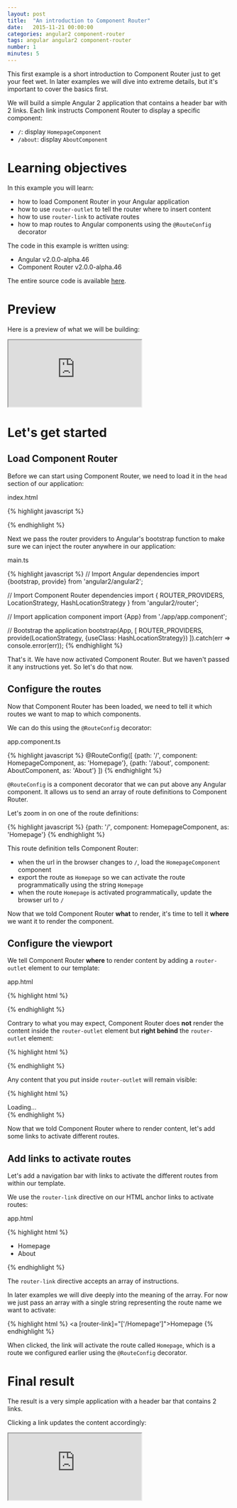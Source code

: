 ```yaml
---
layout: post
title:  "An introduction to Component Router"
date:   2015-11-21 00:00:00
categories: angular2 component-router
tags: angular angular2 component-router
number: 1
minutes: 5
---
```


This first example is a short introduction to Component Router just to get your feet wet. In later examples we will dive into extreme details, but it's important to cover the basics first.

We will build a simple Angular 2 application that contains a header bar with 2 links. Each link instructs Component Router to display a specific component:

- `/`: display `HomepageComponent`
- `/about`: display `AboutComponent`

# Learning objectives

In this example you will learn:

- how to load Component Router in your Angular application
- how to use `router-outlet` to tell the router where to insert content
- how to use `router-link` to activate routes
- how to map routes to Angular components using the `@RouteConfig` decorator

The code in this example is written using:

- Angular v2.0.0-alpha.46
- Component Router v2.0.0-alpha.46

The entire source code is available [here](http://plnkr.co/edit/f2SM6AVJTBjL77j81jEA?p=preview).

# Preview

Here is a preview of what we will be building:

<iframe class="rbe-iframe--plunk" src="http://embed.plnkr.co/f2SM6AVJTBjL77j81jEA/preview"></iframe>

# Let's get started

## Load Component Router

Before we can start using Component Router, we need to load it in the `head` section of our application:

<aside class="rbe-aside-filename">index.html</aside>

{% highlight javascript %}
<script src="https://code.angularjs.org/2.0.0-alpha.46/router.dev.js"></script>
{% endhighlight %}

Next we pass the router providers to Angular's bootstrap function to make sure we can inject the router anywhere in our application:

<aside class="rbe-aside-filename">main.ts</aside>

{% highlight javascript %}
// Import Angular dependencies
import {bootstrap, provide} from 'angular2/angular2';

// Import Component Router dependencies
import {
  ROUTER_PROVIDERS,
  LocationStrategy,
  HashLocationStrategy
} from 'angular2/router';

// Import application component
import {App} from './app/app.component';

// Bootstrap the application
bootstrap(App, [
  ROUTER_PROVIDERS,
  provide(LocationStrategy, {useClass: HashLocationStrategy})
]).catch(err => console.error(err));
{% endhighlight %}

That's it. We have now activated Component Router. But we haven't passed it any instructions yet. So let's do that now.

## Configure the routes

Now that Component Router has been loaded, we need to tell it which routes we want to map to which components.

We can do this using the `@RouteConfig` decorator:

<aside class="rbe-aside-filename">app.component.ts</aside>

{% highlight javascript %}
@RouteConfig([
  {path: '/', component: HomepageComponent, as: 'Homepage'},
  {path: '/about', component: AboutComponent, as: 'About'}
])
{% endhighlight %}

`@RouteConfig` is a component decorator that we can put above any Angular component. It allows us to send an array of route definitions to Component Router.

Let's zoom in on one of the route definitions:

{% highlight javascript %}
{path: '/', component: HomepageComponent, as: 'Homepage'}
{% endhighlight %}

This route definition tells Component Router:

- when the url in the browser changes to `/`, load the `HomepageComponent` component
- export the route as `Homepage` so we can activate the route programmatically using the string `Homepage`
- when the route `Homepage` is activated programmatically, update the browser url to `/`

Now that we told Component Router **what** to render, it's time to tell it **where** we want it to render the component.

## Configure the viewport

We tell Component Router **where** to render content by adding a `router-outlet` element to our template:

<aside class="rbe-aside-filename">app.html</aside>

{% highlight html %}
<main>
  <router-outlet></router-outlet>
</main>
{% endhighlight %}

Contrary to what you may expect, Component Router does **not** render the content inside the `router-outlet` element but **right behind** the `router-outlet` element:

{% highlight html %}
<main>
  <router-outlet>
    <!-- the content will NOT be rendered here -->
  </router-outlet>
  <!-- the content will be rendered here -->
</main>
{% endhighlight %}

Any content that you put inside `router-outlet` will remain visible:

{% highlight html %}
<main>
  <router-outlet>
    <!-- this will remain visible and will not disappear -->
    Loading...
  </router-outlet>
</main>
{% endhighlight %}

Now that we told Component Router where to render content, let's add some links to activate different routes.

## Add links to activate routes

Let's add a navigation bar with links to activate the different routes from within our template.

We use the `router-link` directive on our HTML anchor links to activate routes:

<aside class="rbe-aside-filename">app.html</aside>

{% highlight html %}
<ul>
  <li>
    <a [router-link]="['/Homepage']">Homepage</a>
  </li>
  <li>
    <a [router-link]="['/About']">About</a>
  </li>
</ul>
{% endhighlight %}

The `router-link` directive accepts an array of instructions.

In later examples we will dive deeply into the meaning of the array. For now we just pass an array with a single string representing the route name we want to activate:

{% highlight html %}
<a [router-link]="['/Homepage']">Homepage</a>
{% endhighlight %}

When clicked, the link will activate the route called `Homepage`, which is a route we configured earlier using the `@RouteConfig` decorator.

# Final result

The result is a very simple application with a header bar that contains 2 links.

Clicking a link updates the content accordingly:

<iframe class="rbe-iframe--plunk" src="http://embed.plnkr.co/f2SM6AVJTBjL77j81jEA/preview"></iframe>